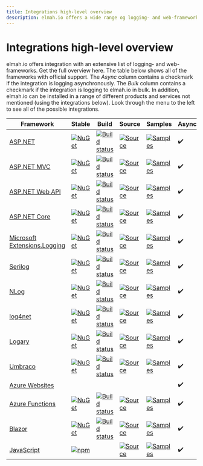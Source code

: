 ```yaml
---
title: Integrations high-level overview
description: elmah.io offers a wide range og logging- and web-frameworks. Get the full overview here.
---
```


# Integrations high-level overview

elmah.io offers integration with an extensive list of logging- and web-frameworks. Get the full overview here. The table below shows all of the frameworks with official support. The *Async* column contains a checkmark if the integration is logging asynchronously. The *Bulk* column contains a checkmark if the integration is logging to elmah.io in bulk. In addition, elmah.io can be installed in a range of different products and services not mentioned (using the integrations below). Look through the menu to the left to see all of the possible integrations.

| Framework | Stable | Build | Source | Samples | Async | Bulk |
|---|---|---|---|---|---|---|
| [ASP.NET](/logging-to-elmah-io-from-elmah/) | [![NuGet](https://img.shields.io/nuget/v/Elmah.Io.svg)](https://www.nuget.org/packages/Elmah.Io) | [![Build status](https://ci.appveyor.com/api/projects/status/j82k842uc26w2drg?svg=true)](https://ci.appveyor.com/project/ThomasArdal/elmah-io) | [![Source](https://img.shields.io/badge/GitHub-source-brightgreen)](https://github.com/elmahio/elmah.io) | [![Samples](https://img.shields.io/badge/samples-1-brightgreen.svg)](https://github.com/elmahio/elmah.io/tree/master/samples) | ✔️ |  |
| [ASP.NET MVC](/logging-to-elmah-io-from-aspnet-mvc/) | [![NuGet](https://img.shields.io/nuget/v/Elmah.Io.Mvc.svg)](https://www.nuget.org/packages/Elmah.Io.Mvc) | [![Build status](https://ci.appveyor.com/api/projects/status/j82k842uc26w2drg?svg=true)](https://ci.appveyor.com/project/ThomasArdal/elmah-io) | [![Source](https://img.shields.io/badge/GitHub-source-brightgreen)](https://github.com/elmahio/elmah.io) | [![Samples](https://img.shields.io/badge/samples-1-brightgreen.svg)](https://github.com/elmahio/elmah.io/tree/master/samples) | ️✔️ |  |
| [ASP.NET Web API](/logging-to-elmah-io-from-web-api/) | [![NuGet](https://img.shields.io/nuget/v/Elmah.Io.WebApi.svg)](https://www.nuget.org/packages/Elmah.Io.WebApi) | [![Build status](https://ci.appveyor.com/api/projects/status/j82k842uc26w2drg?svg=true)](https://ci.appveyor.com/project/ThomasArdal/elmah-io) | [![Source](https://img.shields.io/badge/GitHub-source-brightgreen)](https://github.com/elmahio/elmah.io) | [![Samples](https://img.shields.io/badge/samples-1-brightgreen.svg)](https://github.com/elmahio/elmah.io/tree/master/samples) | ✔️ |  |
| [ASP.NET Core](/logging-to-elmah-io-from-aspnet-core/) | [![NuGet](https://img.shields.io/nuget/v/Elmah.Io.AspNetCore.svg)](https://www.nuget.org/packages/Elmah.Io.AspNetCore) | [![Build status](https://ci.appveyor.com/api/projects/status/j57ekc2k9eon3u9u?svg=true)](https://ci.appveyor.com/project/ThomasArdal/elmah-io-aspnetcore) | [![Source](https://img.shields.io/badge/GitHub-source-brightgreen)](https://github.com/elmahio/Elmah.Io.AspNetCore) | [![Samples](https://img.shields.io/badge/samples-4-brightgreen.svg)](https://github.com/elmahio/Elmah.Io.AspNetCore/tree/master/samples) | ✔️ |  |
| [Microsoft Extensions.Logging](/logging-to-elmah-io-from-microsoft-extensions-logging/) | [![NuGet](https://img.shields.io/nuget/v/Elmah.Io.Extensions.Logging.svg)](https://www.nuget.org/packages/Elmah.Io.Extensions.Logging) | [![Build status](https://ci.appveyor.com/api/projects/status/eiw9tpstm67t02v6?svg=true)](https://ci.appveyor.com/project/ThomasArdal/elmah-io-extensions-logging) | [![Source](https://img.shields.io/badge/GitHub-source-brightgreen)](https://github.com/elmahio/Elmah.Io.Extensions.Logging) | [![Samples](https://img.shields.io/badge/samples-5-brightgreen.svg)](https://github.com/elmahio/Elmah.Io.Extensions.Logging/tree/master/samples) | ✔️ |  |
| [Serilog](/logging-to-elmah-io-from-serilog/) | [![NuGet](https://img.shields.io/nuget/v/Serilog.Sinks.ElmahIo.svg)](https://www.nuget.org/packages/Serilog.Sinks.ElmahIo) | [![Build status](https://ci.appveyor.com/api/projects/status/j4rsru1m0lhkfwc4/branch/master?svg=true)](https://ci.appveyor.com/project/serilog/serilog-sinks-elmahio/branch/master) | [![Source](https://img.shields.io/badge/GitHub-source-brightgreen)](https://github.com/serilog/serilog-sinks-elmahio) | [![Samples](https://img.shields.io/badge/samples-1-brightgreen.svg)](https://github.com/serilog/serilog-sinks-elmahio/tree/master/examples) | ✔️ | ✔️ |
| [NLog](/logging-to-elmah-io-from-nlog/) | [![NuGet](https://img.shields.io/nuget/v/elmah.io.nlog.svg)](https://www.nuget.org/packages/elmah.io.nlog) | [![Build status](https://ci.appveyor.com/api/projects/status/gdgwwlu1j8yh7esl?svg=true)](https://ci.appveyor.com/project/ThomasArdal/elmah-io-nlog) | [![Source](https://img.shields.io/badge/GitHub-source-brightgreen)](https://github.com/elmahio/elmah.io.nlog) | [![Samples](https://img.shields.io/badge/samples-2-brightgreen.svg)](https://github.com/elmahio/elmah.io.nlog/tree/master/samples) | ✔️ | ✔️ |
| [log4net](/logging-to-elmah-io-from-log4net/) | [![NuGet](https://img.shields.io/nuget/v/elmah.io.log4net.svg)](https://www.nuget.org/packages/elmah.io.log4net) | [![Build status](https://ci.appveyor.com/api/projects/status/xdujoaelpbyg8lov?svg=true)](https://ci.appveyor.com/project/ThomasArdal/elmah-io-log4net) | [![Source](https://img.shields.io/badge/GitHub-source-brightgreen)](https://github.com/elmahio/elmah.io.log4net) | [![Samples](https://img.shields.io/badge/samples-2-brightgreen.svg)](https://github.com/elmahio/elmah.io.log4net/tree/master/samples) | ✔️ |  |
| [Logary](/logging-to-elmah-io-from-logary/) | [![NuGet](https://img.shields.io/nuget/v/Logary.Targets.Elmah.Io.svg)](https://www.nuget.org/packages/Logary.Targets.Elmah.Io/) | [![Build status](https://ci.appveyor.com/api/projects/status/uf2n4l6a0tp7jq4p?svg=true)](https://ci.appveyor.com/project/haf/logary) | [![Source](https://img.shields.io/badge/GitHub-source-brightgreen)](https://github.com/logary/logary/tree/master/src/targets/Logary.Targets.ElmahIO) | [![Samples](https://img.shields.io/badge/samples-2-brightgreen.svg)](https://github.com/logary/logary/tree/master/examples) | ✔️ |  |
| [Umbraco](/logging-to-elmah-io-from-umbraco/) | [![NuGet](https://img.shields.io/nuget/v/elmah.io.umbraco.svg)](https://www.nuget.org/packages/elmah.io.umbraco/) | [![Build status](https://ci.appveyor.com/api/projects/status/hn4jr5q06ba7vp7c?svg=true)](https://ci.appveyor.com/project/ThomasArdal/elmah-io-umbraco) | [![Source](https://img.shields.io/badge/GitHub-source-brightgreen)](https://github.com/elmahio/elmah.io.umbraco) | [![Samples](https://img.shields.io/badge/samples-1-brightgreen.svg)](https://github.com/elmahio/elmah.io.umbraco/tree/master/samples/) | ✔️ |  |
| [Azure Websites](/logging-to-elmah-io-from-a-running-website-on-azure/) | | | | | ✔️ |  |
| [Azure Functions](/logging-to-elmah-io-from-azure-functions/) | [![NuGet](https://img.shields.io/nuget/v/Elmah.Io.Functions.svg)](https://www.nuget.org/packages/Elmah.Io.Functions) | [![Build status](https://ci.appveyor.com/api/projects/status/wijhscta71muvd5b?svg=true)](https://ci.appveyor.com/project/ThomasArdal/elmah-io-functions) | [![Source](https://img.shields.io/badge/GitHub-source-brightgreen)](https://github.com/elmahio/Elmah.Io.Functions) | [![Samples](https://img.shields.io/badge/samples-5-brightgreen.svg)](https://github.com/elmahio/Elmah.Io.Functions/tree/master/samples) | ✔️ |  |
| [Blazor](/logging-to-elmah-io-from-blazor/) | [![NuGet](https://img.shields.io/nuget/v/Elmah.Io.Blazor.svg)](https://www.nuget.org/packages/Elmah.Io.Blazor) | [![Build status](https://ci.appveyor.com/api/projects/status/70hjy8k0twlgjqqg?svg=true)](https://ci.appveyor.com/project/ThomasArdal/elmah-io-blazor) | [![Source](https://img.shields.io/badge/GitHub-source-brightgreen)](https://github.com/elmahio/Elmah.Io.Blazor) | [![Samples](https://img.shields.io/badge/samples-1-brightgreen.svg)](https://github.com/elmahio/Elmah.Io.Blazor/tree/master/sample) | ✔️ |  |
| [JavaScript](/logging-to-elmah-io-from-javascript/) | [![npm](https://img.shields.io/npm/v/elmah.io.javascript.svg)](https://www.npmjs.com/package/elmah.io.javascript) | | [![Source](https://img.shields.io/badge/GitHub-source-brightgreen)](https://github.com/elmahio/elmah.io.javascript) | [![Samples](https://img.shields.io/badge/samples-5-brightgreen.svg)](https://github.com/elmahio/elmah.io.javascript/tree/master/samples) | ✔️ |  |